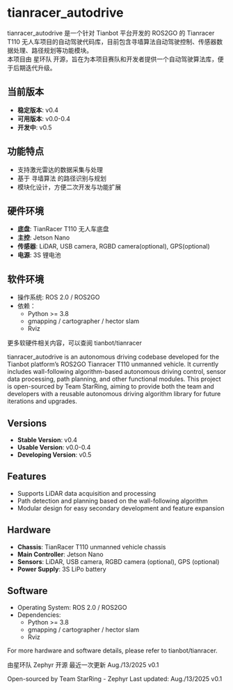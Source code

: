 # tianracer_autodrive

tianracer_autodrive 是一个针对 Tianbot 平台开发的 ROS2GO 的 Tianracer T110 无人车项目的自动驾驶代码库，目前包含寻墙算法自动驾驶控制、传感器数据处理、路径规划等功能模块。  
本项目由 星环队 开源，旨在为本项目赛队和开发者提供一个自动驾驶算法库，便于后期迭代升级。

## 当前版本
- **稳定版本**: v0.4
- **可用版本**: v0.0-0.4
- **开发中**: v0.5

## 功能特点
- 支持激光雷达的数据采集与处理
- 基于 寻墙算法 的路径识别与规划
- 模块化设计，方便二次开发与功能扩展

## 硬件环境
- **底盘**: TianRacer T110 无人车底盘
- **主控**: Jetson Nano
- **传感器**: LiDAR, USB camera, RGBD camera(optional), GPS(optional)
- **电源**: 3S 锂电池

## 软件环境
- 操作系统: ROS 2.0 / ROS2GO
- 依赖：
  - Python >= 3.8
  - gmapping / cartographer / hector slam
  - Rviz

更多软硬件相关内容，可以查阅 tianbot/tianracer

tianracer_autodrive is an autonomous driving codebase developed for the Tianbot platform’s ROS2GO Tianracer T110 unmanned vehicle.
It currently includes wall-following algorithm-based autonomous driving control, sensor data processing, path planning, and other functional modules.
This project is open-sourced by Team StarRing, aiming to provide both the team and developers with a reusable autonomous driving algorithm library for future iterations and upgrades.

## Versions
- **Stable Version**: v0.4
- **Usable Version**: v0.0-0.4
- **Developing Version**: v0.5

## Features
- Supports LiDAR data acquisition and processing
- Path detection and planning based on the wall-following algorithm
- Modular design for easy secondary development and feature expansion

## Hardware
- **Chassis**: TianRacer T110 unmanned vehicle chassis
- **Main Controller**: Jetson Nano
- **Sensors**: LiDAR, USB camera, RGBD camera (optional), GPS (optional)
- **Power Supply**: 3S LiPo battery

## Software
- Operating System: ROS 2.0 / ROS2GO
- Dependencies:
  - Python >= 3.8
  - gmapping / cartographer / hector slam
  - Rviz

For more hardware and software details, please refer to tianbot/tianracer.

由星环队 Zephyr 开源
最近一次更新 Aug./13/2025 v0.1

Open-sourced by Team StarRing - Zephyr
Last updated: Aug./13/2025 v0.1
